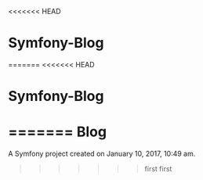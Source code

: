 <<<<<<< HEAD
# Symfony-Blog
=======
<<<<<<< HEAD
# Symfony-Blog
=======
Blog
====

A Symfony project created on January 10, 2017, 10:49 am.
>>>>>>> first
>>>>>>> first
